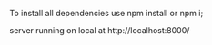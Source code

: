 To install all dependencies use npm install or npm i;

server running on local at http://localhost:8000/
